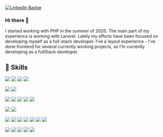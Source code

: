 [![LinkedIn Badge](https://img.shields.io/badge/LinkedIn-Profile-informational?style=flat&logo=linkedin&logoColor=white&color=0D76A8)](https://www.linkedin.com/in/ivan-golovatij/)

### Hi there 👋

I started working with PHP in the summer of 2020. The main part of my experience is working with Laravel. Lately my efforts have been focused on developing myself as a full-stack developer. I’ve a layout experience - I’ve done frontend for several currently working projects, so I’m currently developing as a fullStack developer.

## 💼 Skills

![](https://img.shields.io/badge/Code-PHP-informational?style=flat&logo=PHP&logoColor=white&color=777BB4)
![](https://img.shields.io/badge/Code-Laravel-informational?style=flat&logo=Laravel&logoColor=white&color=FF2D20)
![](https://img.shields.io/badge/Code-OOP-informational?style=flat&logo=PHP&logoColor=white&color=777BB4)
![](https://img.shields.io/badge/DBMS-MySQL-informational?style=flat&logo=MySQL&logoColor=white&color=4479A1)

![](https://img.shields.io/badge/Code-JavaScript-informational?style=flat&logo=JavaScript&logoColor=white&color=F7DF1E)
![](https://img.shields.io/badge/Code-JQuery-informational?style=flat&logo=JQuery&logoColor=white&color=0769AD)

![](https://img.shields.io/badge/Code-HTML5-informational?style=flat&logo=HTML5&logoColor=white&color=E34F26)
![](https://img.shields.io/badge/Styles-CSS3-informational?style=flat&logo=CSS3&logoColor=white&color=1572B6)
![](https://img.shields.io/badge/Styles-SASS-informational?style=flat&logo=SASS&logoColor=white&color=CC6699)
![](https://img.shields.io/badge/Styles-Bootstrap-informational?style=flat&logo=Bootstrap&logoColor=white&color=7952B3)
![](https://img.shields.io/badge/Styles-BEM-informational?style=flat&logo=BEM&logoColor=white&color=000000)

![](https://img.shields.io/badge/VCS-Git-informational?style=flat&logo=Git&logoColor=white&color=F05032)
![](https://img.shields.io/badge/OS-Ubuntu-informational?style=flat&logo=Ubuntu&logoColor=white&color=E95420)

![](https://img.shields.io/badge/Tools-Docker-informational?style=flat&logo=Docker&logoColor=white&color=2496ED)
![](https://img.shields.io/badge/Tools-Vagrant-informational?style=flat&logo=Vagrant&logoColor=white&color=1868F2)
![](https://img.shields.io/badge/Tools-Composer-informational?style=flat&logo=Composer&logoColor=white&color=885630)
![](https://img.shields.io/badge/Tools-Postman-informational?style=flat&logo=Postman&logoColor=white&color=FF6C37)
![](https://img.shields.io/badge/Tools-NPM-informational?style=flat&logo=Npm&logoColor=white&color=CB3837)
![](https://img.shields.io/badge/Tools-Webpack-informational?style=flat&logo=Webpack&logoColor=white&color=8DD6F9)
![](https://img.shields.io/badge/Tools-Vite-informational?style=flat&logo=Vite&logoColor=white&color=646CFF)

![](https://img.shields.io/badge/Tools-Github-informational?style=flat&logo=Github&logoColor=white&color=181717)
![](https://img.shields.io/badge/Tools-GitLab-informational?style=flat&logo=GitLab&logoColor=white&color=FC6D26)
![](https://img.shields.io/badge/Tools-Bitbucket-informational?style=flat&logo=BitBucket&logoColor=white&color=0052CC)
![](https://img.shields.io/badge/Tools-Jira-informational?style=flat&logo=Jira&logoColor=white&color=0052CC)
![](https://img.shields.io/badge/Tools-Slack-informational?style=flat&logo=Slack&logoColor=white&color=4A154B)




<!--
**nexusRepositories/nexusRepositories** is a ✨ _special_ ✨ repository because its `README.md` (this file) appears on your GitHub profile.

Here are some ideas to get you started:

- 🔭 I’m currently working on ...
- 🌱 I’m currently learning ...
- 👯 I’m looking to collaborate on ...
- 🤔 I’m looking for help with ...
- 💬 Ask me about ...
- 📫 How to reach me: ...
- 😄 Pronouns: ...
- ⚡ Fun fact: ...
-->
